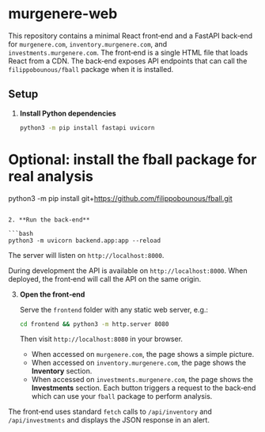 # murgenere-web

This repository contains a minimal React front‑end and a FastAPI back‑end for
`murgenere.com`, `inventory.murgenere.com`, and `investments.murgenere.com`. The front‑end is a single HTML file that
loads React from a CDN. The back‑end exposes API endpoints that can call the
`filippobounous/fball` package when it is installed.

## Setup

1. **Install Python dependencies**

   ```bash
   python3 -m pip install fastapi uvicorn
  # Optional: install the fball package for real analysis
  python3 -m pip install git+https://github.com/filippobounous/fball.git
   ```

2. **Run the back‑end**

   ```bash
   python3 -m uvicorn backend.app:app --reload
   ```

   The server will listen on `http://localhost:8000`.

   During development the API is available on `http://localhost:8000`.
   When deployed, the front‑end will call the API on the same origin.

3. **Open the front‑end**

   Serve the `frontend` folder with any static web server, e.g.:

   ```bash
   cd frontend && python3 -m http.server 8080
   ```

   Then visit `http://localhost:8080` in your browser.
   - When accessed on `murgenere.com`, the page shows a simple picture.
   - When accessed on `inventory.murgenere.com`, the page shows the **Inventory**
     section.
   - When accessed on `investments.murgenere.com`, the page shows the
     **Investments** section.
  Each button triggers a request to the back‑end which can use your `fball`
  package to perform analysis.

The front‑end uses standard `fetch` calls to `/api/inventory` and
`/api/investments` and displays the JSON response in an alert.
